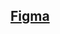 ## [Figma](https://www.figma.com/design/lYLiAaPIqGyNquIwA4CGNQ/Habitlet?node-id=0-1&t=qq1gpb63xNHbcbiH-1)